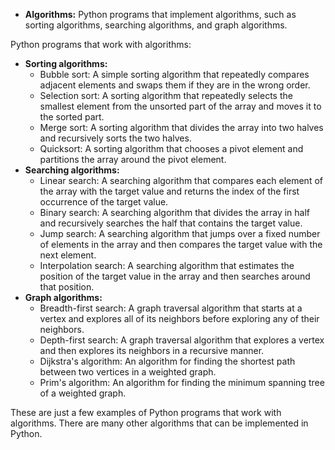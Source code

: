 * **Algorithms:** Python programs that implement algorithms, such as sorting algorithms, searching algorithms, and graph algorithms.

Python programs that work with algorithms:

* **Sorting algorithms:**
    * Bubble sort: A simple sorting algorithm that repeatedly compares adjacent elements and swaps them if they are in the wrong order.
    * Selection sort: A sorting algorithm that repeatedly selects the smallest element from the unsorted part of the array and moves it to the sorted part.
    * Merge sort: A sorting algorithm that divides the array into two halves and recursively sorts the two halves.
    * Quicksort: A sorting algorithm that chooses a pivot element and partitions the array around the pivot element.
* **Searching algorithms:**
    * Linear search: A searching algorithm that compares each element of the array with the target value and returns the index of the first occurrence of the target value.
    * Binary search: A searching algorithm that divides the array in half and recursively searches the half that contains the target value.
    * Jump search: A searching algorithm that jumps over a fixed number of elements in the array and then compares the target value with the next element.
    * Interpolation search: A searching algorithm that estimates the position of the target value in the array and then searches around that position.
* **Graph algorithms:**
    * Breadth-first search: A graph traversal algorithm that starts at a vertex and explores all of its neighbors before exploring any of their neighbors.
    * Depth-first search: A graph traversal algorithm that explores a vertex and then explores its neighbors in a recursive manner.
    * Dijkstra's algorithm: An algorithm for finding the shortest path between two vertices in a weighted graph.
    * Prim's algorithm: An algorithm for finding the minimum spanning tree of a weighted graph.

These are just a few examples of Python programs that work with algorithms. There are many other algorithms that can be implemented in Python.